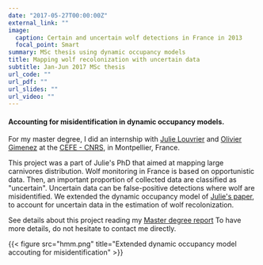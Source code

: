 ```yaml
---
date: "2017-05-27T00:00:00Z"
external_link: ""
image:
  caption: Certain and uncertain wolf detections in France in 2013
  focal_point: Smart
summary: MSc thesis using dynamic occupancy models
title: Mapping wolf recolonization with uncertain data
subtitle: Jan-Jun 2017 MSc thesis
url_code: ""
url_pdf: ""
url_slides: ""
url_video: ""
---
```


#### Accounting for misidentification in dynamic occupancy models.


For my master degree, I did an internship with [Julie Louvrier](https://twitter.com/LouvrierJulie) and [Olivier Gimenez](https://oliviergimenez.github.io/) at the [CEFE - CNRS](https://www.cefe.cnrs.fr/en/), in Montpellier, France.  

This project was a part of Julie's PhD that aimed at mapping large carnivores distribution. Wolf monitoring in France is based on opportunistic data. Then, an important proportion of collected data are classified as "uncertain". Uncertain data can be false-positive detections where wolf are misidentified. We extended the dynamic occupancy model of [Julie's paper](/pubs/ecog2017.pdf), to account for uncertain data in the estimation of wolf recolonization.      

See details about this project reading my [Master degree report](M2.pdf) To have more details, do not hesitate to contact me directly.

{{< figure src="hmm.png" title="Extended dynamic occupancy model accouting for misidentification" >}}
